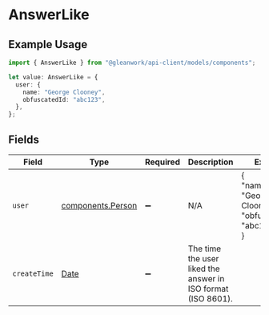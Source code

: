 # AnswerLike

## Example Usage

```typescript
import { AnswerLike } from "@gleanwork/api-client/models/components";

let value: AnswerLike = {
  user: {
    name: "George Clooney",
    obfuscatedId: "abc123",
  },
};
```

## Fields

| Field                                                                                         | Type                                                                                          | Required                                                                                      | Description                                                                                   | Example                                                                                       |
| --------------------------------------------------------------------------------------------- | --------------------------------------------------------------------------------------------- | --------------------------------------------------------------------------------------------- | --------------------------------------------------------------------------------------------- | --------------------------------------------------------------------------------------------- |
| `user`                                                                                        | [components.Person](../../models/components/person.md)                                        | :heavy_minus_sign:                                                                            | N/A                                                                                           | {<br/>"name": "George Clooney",<br/>"obfuscatedId": "abc123"<br/>}                            |
| `createTime`                                                                                  | [Date](https://developer.mozilla.org/en-US/docs/Web/JavaScript/Reference/Global_Objects/Date) | :heavy_minus_sign:                                                                            | The time the user liked the answer in ISO format (ISO 8601).                                  |                                                                                               |
